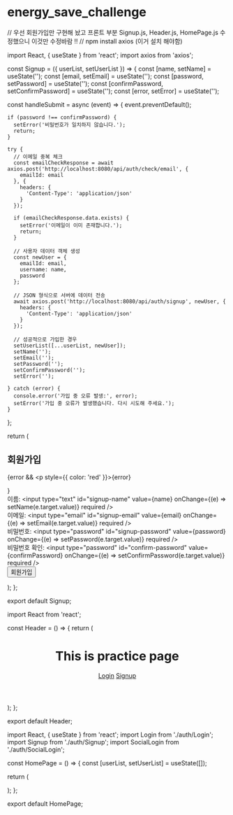 # energy_save_challenge

// 우선 회원가입만 구현해 놨고 프론트 부분 Signup.js, Header.js, HomePage.js 수정했으니 이것만 수정바람 !!
// npm install axios (이거 설치 해야함)


<!-- Signup.js -->   

import React, { useState } from 'react';
import axios from 'axios';

const Signup = ({ userList, setUserList }) => {
  const [name, setName] = useState('');
  const [email, setEmail] = useState('');
  const [password, setPassword] = useState('');
  const [confirmPassword, setConfirmPassword] = useState('');
  const [error, setError] = useState('');

  const handleSubmit = async (event) => {
    event.preventDefault();

    if (password !== confirmPassword) {
      setError('비밀번호가 일치하지 않습니다.');
      return;
    }

    try {
      // 이메일 중복 체크
      const emailCheckResponse = await axios.post('http://localhost:8080/api/auth/check/email', {
        emailId: email
      }, {
        headers: {
          'Content-Type': 'application/json'
        }
      });

      if (emailCheckResponse.data.exists) {
        setError('이메일이 이미 존재합니다.');
        return;
      }

      // 사용자 데이터 객체 생성
      const newUser = {
        emailId: email,
        username: name,
        password
      };

      // JSON 형식으로 서버에 데이터 전송
      await axios.post('http://localhost:8080/api/auth/signup', newUser, {
        headers: {
          'Content-Type': 'application/json'
        }
      });

      // 성공적으로 가입한 경우
      setUserList([...userList, newUser]);
      setName('');
      setEmail('');
      setPassword('');
      setConfirmPassword('');
      setError('');
      
    } catch (error) {
      console.error('가입 중 오류 발생:', error);
      setError('가입 중 오류가 발생했습니다. 다시 시도해 주세요.');
    }
  };

  return (
    <section id="signup">
      <h2>회원가입</h2>
      {error && <p style={{ color: 'red' }}>{error}</p>}
      <form onSubmit={handleSubmit}>
        <div>
          <label htmlFor="signup-name">이름:</label>
          <input
            type="text"
            id="signup-name"
            value={name}
            onChange={(e) => setName(e.target.value)}
            required
          />
        </div>
        <div>
          <label htmlFor="signup-email">이메일:</label>
          <input
            type="email"
            id="signup-email"
            value={email}
            onChange={(e) => setEmail(e.target.value)}
            required
          />
        </div>
        <div>
          <label htmlFor="signup-password">비밀번호:</label>
          <input
            type="password"
            id="signup-password"
            value={password}
            onChange={(e) => setPassword(e.target.value)}
            required
          />
        </div>
        <div>
          <label htmlFor="confirm-password">비밀번호 확인:</label>
          <input
            type="password"
            id="confirm-password"
            value={confirmPassword}
            onChange={(e) => setConfirmPassword(e.target.value)}
            required
          />
        </div>
        <button type="submit">회원가입</button>
      </form>
    </section>
  );
};

export default Signup;


<!--  Header.js -->
import React from 'react';

const Header = () => {
  return (
    <header>
      <h1>This is practice page</h1>
      <nav>
        <a href="#login">Login</a>
        <a href="#signup">Signup</a>
      </nav>
    </header>
  );
};

export default Header;


<!-- HomePage.js -->
import React, { useState } from 'react';
import Login from './auth/Login';
import Signup from './auth/Signup';
import SocialLogin from './auth/SocialLogin';

const HomePage = () => {
  const [userList, setUserList] = useState([]);

  return (
    <main>
      <Login />
      <Signup userList={userList} setUserList={setUserList} />
      <SocialLogin />
    </main>
  );
};

export default HomePage;
